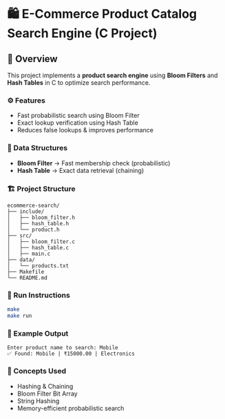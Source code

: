 # 🛍️ E-Commerce Product Catalog Search Engine (C Project)

## 📘 Overview
This project implements a **product search engine** using **Bloom Filters** and **Hash Tables** in C to optimize search performance.

### ⚙️ Features
- Fast probabilistic search using Bloom Filter
- Exact lookup verification using Hash Table
- Reduces false lookups & improves performance

### 🧠 Data Structures
- **Bloom Filter** → Fast membership check (probabilistic)
- **Hash Table** → Exact data retrieval (chaining)

### 🏗️ Project Structure
```
ecommerce-search/
├── include/
│   ├── bloom_filter.h
│   ├── hash_table.h
│   └── product.h
├── src/
│   ├── bloom_filter.c
│   ├── hash_table.c
│   ├── main.c
├── data/
│   └── products.txt
├── Makefile
└── README.md
```

### 🚀 Run Instructions
```bash
make
make run
```

### 🧩 Example Output
```
Enter product name to search: Mobile
✅ Found: Mobile | ₹15000.00 | Electronics
```

### 🧮 Concepts Used
- Hashing & Chaining
- Bloom Filter Bit Array
- String Hashing
- Memory-efficient probabilistic search
